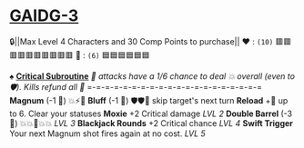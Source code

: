 # [**__GAIDG-3__**](<https://www.youtube.com/watch?v=UFFa0QoHWvE>) 
:lock:||Max Level 4 Characters and 30 Comp Points to purchase||
:heart: : `(10)` :red_square::red_square::red_square::red_square::red_square::red_square::red_square::red_square::red_square::red_square: 
:large_blue_diamond: : `(6)`   :blue_square::blue_square::blue_square::blue_square::blue_square::blue_square:

:spades:  [**Critical Subroutine**](https://media.discordapp.net/attachments/1056365502101979146/1168052055672377394/gaidge-3.png?ex=65505c3f&is=653de73f&hm=4433ca1e8f21d42346a7e2adbbdc13769dd42bd80e5970fd76c7e1a1356f9cc2&=&width=673&height=673)
*:dart: attacks have a 1/6 chance to deal :boom: overall (even to :shield:). Kills refund all :large_blue_diamond:*
=-=-=-=-=-=-=-=-=-=-=-=-=-=-=-=-=-=-=-=
**Magnum** (-1 :large_blue_diamond:) :boom::zap::dart: 
**Bluff** (-1 :large_blue_diamond:) :shield::shield::twisted_rightwards_arrows: skip target's next turn
**Reload**  +:large_blue_diamond: up to 6. Clear your statuses
**Moxie** +2 Critical damage *LVL 2*
**Double Barrel** (-3 :large_blue_diamond:) :boom::boom::twisted_rightwards_arrows::boom::boom: *LVL 3*
**Blackjack Rounds** +2 Critical chance *LVL 4*
**Swift Trigger** Your next Magnum shot fires again at no cost. *LVL 5*